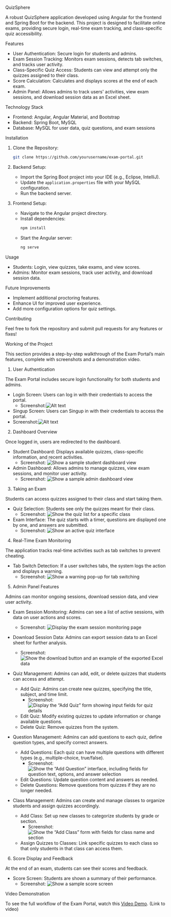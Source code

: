  QuizSphere

A robust QuizSphere application developed using Angular for the frontend and Spring Boot for the backend. This project is designed to facilitate online exams, providing secure login, real-time exam tracking, and class-specific quiz accessibility. 

 Features

- User Authentication: Secure login for students and admins.
- Exam Session Tracking: Monitors exam sessions, detects tab switches, and tracks user activity.
- Class-Specific Quiz Access: Students can view and attempt only the quizzes assigned to their class.
- Score Calculation: Calculates and displays scores at the end of each exam.
- Admin Panel: Allows admins to track users' activities, view exam sessions, and download session data as an Excel sheet.

 Technology Stack

- Frontend: Angular, Angular Material, and Bootstrap
- Backend: Spring Boot, MySQL
- Database: MySQL for user data, quiz questions, and exam sessions

 Installation

1. Clone the Repository:
   ```bash
   git clone https://github.com/yourusername/exam-portal.git
   ```
   
2. Backend Setup:
   - Import the Spring Boot project into your IDE (e.g., Eclipse, IntelliJ).
   - Update the `application.properties` file with your MySQL configuration.
   - Run the backend server.

3. Frontend Setup:
   - Navigate to the Angular project directory.
   - Install dependencies:
     ```bash
     npm install
     ```
   - Start the Angular server:
     ```bash
     ng serve
     ```

 Usage

- Students: Login, view quizzes, take exams, and view scores.
- Admins: Monitor exam sessions, track user activity, and download session data.

 Future Improvements

- Implement additional proctoring features.
- Enhance UI for improved user experience.
- Add more configuration options for quiz settings.

 Contributing

Feel free to fork the repository and submit pull requests for any features or fixes!






 Working of the Project

This section provides a step-by-step walkthrough of the Exam Portal’s main features, complete with screenshots and a demonstration video. 

 1. User Authentication

The Exam Portal includes secure login functionality for both students and admins.

- Login Screen: Users can log in with their credentials to access the portal.
  - Screenshot:![Alt text](https://github.com/user-attachments/assets/3096d86b-52a2-4e2f-a6f2-1321378bc320)
 - Singup Screen: Users can Singup in with their credentials to access the portal.
  - Screenshot:![Alt text](https://drive.google.com/file/d/1QrmQL4_W2LR2t6v8pZAaGpiLPOXmIQb7/view?usp=sharing)


 2. Dashboard Overview

Once logged in, users are redirected to the dashboard.

- Student Dashboard: Displays available quizzes, class-specific information, and recent activities.
  - Screenshot: ![Show a sample student dashboard view](https://drive.google.com/file/d/1tduYwcAvD625t_blrBJP73xpKfCQc-P-/view?usp=sharing)
- Admin Dashboard: Allows admins to manage quizzes, view exam sessions, and monitor user activity.
  - Screenshot: ![Show a sample admin dashboard view](https://drive.google.com/file/d/1_C_QUQVcDF6AfTAy0UghhUw6OkZNiVjw/view?usp=sharing)
  

 3. Taking an Exam

Students can access quizzes assigned to their class and start taking them.

- Quiz Selection: Students see only the quizzes meant for their class.
  - Screenshot: ![Show the quiz list for a specific class](https://drive.google.com/file/d/1O9rP2dYy8aeqqYgLgXata-erj1CNJMHU/view?usp=sharing)
- Exam Interface: The quiz starts with a timer, questions are displayed one by one, and answers are submitted.
  - Screenshot: ![Show an active quiz interface](https://drive.google.com/file/d/1yNbasWQjLx0tf0w7GnOI7Muwu5lyQjkE/view?usp=sharing)


 4. Real-Time Exam Monitoring

The application tracks real-time activities such as tab switches to prevent cheating.

- Tab Switch Detection: If a user switches tabs, the system logs the action and displays a warning.
  - Screenshot: ![Show a warning pop-up for tab switching](https://drive.google.com/file/d/1Iu7RjIC32BItbdpVhMyajITVAdDvSCGs/view?usp=sharing)


 5. Admin Panel Features

Admins can monitor ongoing sessions, download session data, and view user activity.

- Exam Session Monitoring: Admins can see a list of active sessions, with data on user actions and scores.
  - Screenshot: ![Display the exam session monitoring page]()
- Download Session Data: Admins can export session data to an Excel sheet for further analysis.
  - Screenshot: ![Show the download button and an example of the exported Excel data]()
 


- Quiz Management: Admins can add, edit, or delete quizzes that students can access and attempt.
  - Add Quiz: Admins can create new quizzes, specifying the title, subject, and time limit.
    - Screenshot: ![Display the “Add Quiz” form showing input fields for quiz details](https://drive.google.com/file/d/1ojPV4wFD93PgKBG0C6Di3mYDH-4g_tjP/view?usp=sharing)
  - Edit Quiz: Modify existing quizzes to update information or change available questions.
  - Delete Quiz: Remove quizzes from the system.


- Question Management: Admins can add questions to each quiz, define question types, and specify correct answers.
  - Add Questions: Each quiz can have multiple questions with different types (e.g., multiple-choice, true/false).
    - Screenshot: ![Show the “Add Question” interface, including fields for question text, options, and answer selection](https://drive.google.com/file/d/1R4G4_N5ZcQNLJp5rEyhlcPh-pGG4aQyH/view?usp=sharing)
  - Edit Questions: Update question content and answers as needed.
  - Delete Questions: Remove questions from quizzes if they are no longer needed.

- Class Management: Admins can create and manage classes to organize students and assign quizzes accordingly.
  - Add Class: Set up new classes to categorize students by grade or section.
    - Screenshot: ![Show the “Add Class” form with fields for class name and section](https://drive.google.com/file/d/1i63l85S2icFinr3ToBnavp3FeBJxzgmK/view?usp=sharing)
  - Assign Quizzes to Classes: Link specific quizzes to each class so that only students in that class can access them.

  

 

 6. Score Display and Feedback

At the end of an exam, students can see their scores and feedback.

- Score Screen: Students are shown a summary of their performance.
  - Screenshot: ![Show a sample score screen](https://drive.google.com/file/d/1OrOvC9Aq3XHLftVOKbmhmyZf6nLSBa0V/view?usp=sharing)


 Video Demonstration

To see the full workflow of the Exam Portal, watch this [Video Demo](). (Link to video)
